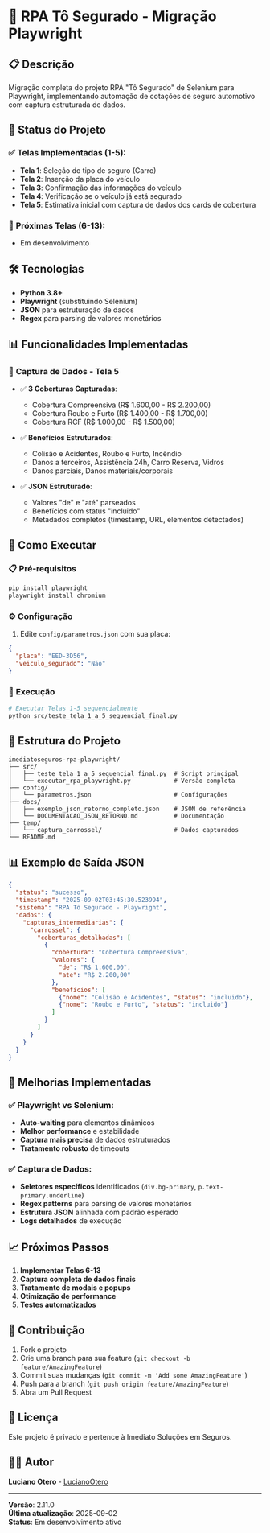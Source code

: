 # 🚀 RPA Tô Segurado - Migração Playwright

## 📋 Descrição

Migração completa do projeto RPA "Tô Segurado" de Selenium para Playwright, implementando automação de cotações de seguro automotivo com captura estruturada de dados.

## 🎯 Status do Projeto

### ✅ **Telas Implementadas (1-5):**
- **Tela 1**: Seleção do tipo de seguro (Carro)
- **Tela 2**: Inserção da placa do veículo
- **Tela 3**: Confirmação das informações do veículo
- **Tela 4**: Verificação se o veículo já está segurado
- **Tela 5**: Estimativa inicial com captura de dados dos cards de cobertura

### 🔄 **Próximas Telas (6-13):**
- Em desenvolvimento

## 🛠️ Tecnologias

- **Python 3.8+**
- **Playwright** (substituindo Selenium)
- **JSON** para estruturação de dados
- **Regex** para parsing de valores monetários

## 📊 Funcionalidades Implementadas

### 🎯 **Captura de Dados - Tela 5**
- ✅ **3 Coberturas Capturadas**:
  - Cobertura Compreensiva (R$ 1.600,00 - R$ 2.200,00)
  - Cobertura Roubo e Furto (R$ 1.400,00 - R$ 1.700,00)
  - Cobertura RCF (R$ 1.000,00 - R$ 1.500,00)

- ✅ **Benefícios Estruturados**:
  - Colisão e Acidentes, Roubo e Furto, Incêndio
  - Danos a terceiros, Assistência 24h, Carro Reserva, Vidros
  - Danos parciais, Danos materiais/corporais

- ✅ **JSON Estruturado**:
  - Valores "de" e "até" parseados
  - Benefícios com status "incluido"
  - Metadados completos (timestamp, URL, elementos detectados)

## 🚀 Como Executar

### 📋 **Pré-requisitos**
```bash
pip install playwright
playwright install chromium
```

### ⚙️ **Configuração**
1. Edite `config/parametros.json` com sua placa:
```json
{
  "placa": "EED-3D56",
  "veiculo_segurado": "Não"
}
```

### 🎯 **Execução**
```bash
# Executar Telas 1-5 sequencialmente
python src/teste_tela_1_a_5_sequencial_final.py
```

## 📁 Estrutura do Projeto

```
imediatoseguros-rpa-playwright/
├── src/
│   ├── teste_tela_1_a_5_sequencial_final.py  # Script principal
│   └── executar_rpa_playwright.py            # Versão completa
├── config/
│   └── parametros.json                       # Configurações
├── docs/
│   ├── exemplo_json_retorno_completo.json    # JSON de referência
│   └── DOCUMENTACAO_JSON_RETORNO.md          # Documentação
├── temp/
│   └── captura_carrossel/                    # Dados capturados
└── README.md
```

## 📊 Exemplo de Saída JSON

```json
{
  "status": "sucesso",
  "timestamp": "2025-09-02T03:45:30.523994",
  "sistema": "RPA Tô Segurado - Playwright",
  "dados": {
    "capturas_intermediarias": {
      "carrossel": {
        "coberturas_detalhadas": [
          {
            "cobertura": "Cobertura Compreensiva",
            "valores": {
              "de": "R$ 1.600,00",
              "ate": "R$ 2.200,00"
            },
            "beneficios": [
              {"nome": "Colisão e Acidentes", "status": "incluido"},
              {"nome": "Roubo e Furto", "status": "incluido"}
            ]
          }
        ]
      }
    }
  }
}
```

## 🔧 Melhorias Implementadas

### ✅ **Playwright vs Selenium:**
- **Auto-waiting** para elementos dinâmicos
- **Melhor performance** e estabilidade
- **Captura mais precisa** de dados estruturados
- **Tratamento robusto** de timeouts

### ✅ **Captura de Dados:**
- **Seletores específicos** identificados (`div.bg-primary`, `p.text-primary.underline`)
- **Regex patterns** para parsing de valores monetários
- **Estrutura JSON** alinhada com padrão esperado
- **Logs detalhados** de execução

## 📈 Próximos Passos

1. **Implementar Telas 6-13**
2. **Captura completa de dados finais**
3. **Tratamento de modais e popups**
4. **Otimização de performance**
5. **Testes automatizados**

## 🤝 Contribuição

1. Fork o projeto
2. Crie uma branch para sua feature (`git checkout -b feature/AmazingFeature`)
3. Commit suas mudanças (`git commit -m 'Add some AmazingFeature'`)
4. Push para a branch (`git push origin feature/AmazingFeature`)
5. Abra um Pull Request

## 📝 Licença

Este projeto é privado e pertence à Imediato Soluções em Seguros.

## 👨‍💻 Autor

**Luciano Otero** - [LucianoOtero](https://github.com/LucianoOtero)

---

**Versão**: 2.11.0  
**Última atualização**: 2025-09-02  
**Status**: Em desenvolvimento ativo
